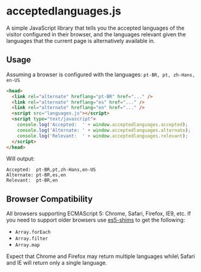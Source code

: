 # acceptedlanguages.js

A simple JavaScript library that tells you the accepted languages of the visitor configured in their browser, and the languages relevant given the languages that the current page is alternatively available in.

## Usage

Assuming a browser is configured with the languages:
`pt-BR, pt, zh-Hans, en-US`

```html
<head>
  <link rel="alternate" hreflang="pt-BR" href="..." />
  <link rel="alternate" hreflang="es" href="..." />
  <link rel="alternate" hreflang="en" href="..." />
  <script src="languages.js"></script>
  <script type="text/javascript">
    console.log('Accepted:  ' + window.acceptedlanguages.accepted);
    console.log('Alternate: ' + window.acceptedlanguages.alternate);
    console.log('Relevant:  ' + window.acceptedlanguages.relevant);
  </script>
</head>
```

Will output:

```text
Accepted:  pt-BR,pt,zh-Hans,en-US
Alternate: pt-BR,es,en
Relevant:  pt-BR,en
```

## Browser Compatibility

All browsers supporting ECMAScript 5: Chrome, Safari, Firefox, IE9, etc. If you need to support older browsers use [es5-shims](https://github.com/es-shims/es5-shim) to get the following:
* `Array.forEach`
* `Array.filter`
* `Array.map`

Expect that Chrome and Firefox may return multiple languages while\ Safari and IE will return only a single language.
